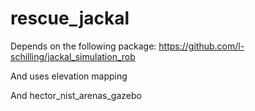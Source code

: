 # rescue_jackal

Depends on the following package: https://github.com/l-schilling/jackal_simulation_rob

And uses elevation mapping

And hector_nist_arenas_gazebo